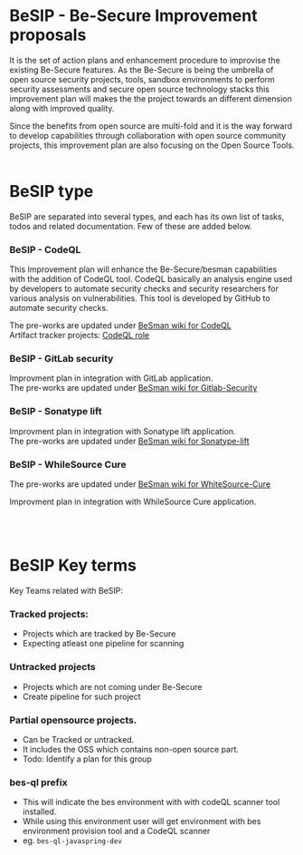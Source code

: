 # BeSIP - Be-Secure Improvement proposals
It is the set of action plans and enhancement procedure to improvise the existing Be-Secure features.  As the Be-Secure is being the umbrella of open source security projects, tools, sandbox environments to perform security assessments and secure open source technology stacks this improvement plan will makes the the project towards an different dimension along with improved quality.

Since the benefits from open source are multi-fold and it is the way forward to develop capabilities through collaboration with open source community projects, this improvement plan are also focusing on the Open Source Tools.
<br><br>

# BeSIP type

BeSIP are separated into several types, and each has its own list of tasks, todos and related documentation.
Few of these are added below.

### **BeSIP - CodeQL** <br>
This Improvement plan will enhance the Be-Secure/besman capabilities with the addition of CodeQL tool.
CodeQL basically an analysis engine used by developers to automate security checks and security researchers for various analysis on vulnerabilities. This tool is developed by GitHub to automate security checks.

The pre-works are updated under [BeSman wiki for CodeQL](https://github.com/Be-Secure/BeSman/wiki/Analysis-on-CodeQL)<br>
Artifact tracker projects: [CodeQL role](https://github.com/Be-Secure/ansible-role-oah-codeql)
<br><p>
### **BeSIP - GitLab security** <br>

Improvment plan in integration with GitLab application. <br>
The pre-works are updated under [BeSman wiki for Gitlab-Security](https://github.com/Be-Secure/BeSman/wiki/Analysis-on-Gitlab-Security)<br>

### **BeSIP - Sonatype lift** <br>
Improvment plan in integration with Sonatype lift application. <br>
The pre-works are updated under [BeSman wiki for Sonatype-lift](https://github.com/Be-Secure/BeSman/wiki/Analysis-on-sonatype-lift)<br>


### **BeSIP - WhileSource Cure** <br>
The pre-works are updated under [BeSman wiki for WhiteSource-Cure](https://github.com/Be-Secure/BeSman/wiki/Analysis-on-WhiteSource-Cure)<br>

Improvment plan in integration with WhileSource Cure application.

<br><br>
# BeSIP Key terms

Key Teams related with BeSIP:

### Tracked projects:

*   Projects which are tracked by Be-Secure
*   Expecting atleast one pipeline for scanning

### Untracked projects

*   Projects which are not coming under Be-Secure
*   Create pipeline for such project

### Partial opensource projects.  

*   Can be Tracked or untracked.
*   It includes the OSS which contains non-open source part.
*   Todo: Identify a plan for this group

### bes-ql prefix

* This will indicate the bes environment with with codeQL scanner tool installed.
* While using this environment user will get environment with bes environment provision tool and a CodeQL scanner
* eg. ```bes-ql-javaspring-dev```
